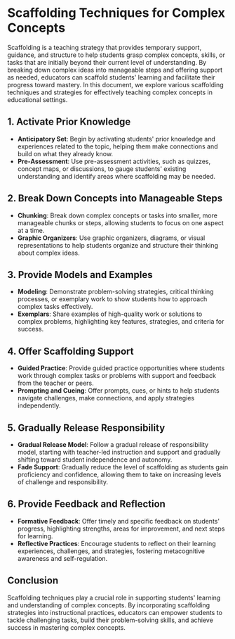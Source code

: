 # Scaffolding Techniques for Complex Concepts

Scaffolding is a teaching strategy that provides temporary support, guidance, and structure to help students grasp complex concepts, skills, or tasks that are initially beyond their current level of understanding. By breaking down complex ideas into manageable steps and offering support as needed, educators can scaffold students' learning and facilitate their progress toward mastery. In this document, we explore various scaffolding techniques and strategies for effectively teaching complex concepts in educational settings.

## 1. Activate Prior Knowledge

- **Anticipatory Set**: Begin by activating students' prior knowledge and experiences related to the topic, helping them make connections and build on what they already know.
- **Pre-Assessment**: Use pre-assessment activities, such as quizzes, concept maps, or discussions, to gauge students' existing understanding and identify areas where scaffolding may be needed.

## 2. Break Down Concepts into Manageable Steps

- **Chunking**: Break down complex concepts or tasks into smaller, more manageable chunks or steps, allowing students to focus on one aspect at a time.
- **Graphic Organizers**: Use graphic organizers, diagrams, or visual representations to help students organize and structure their thinking about complex ideas.

## 3. Provide Models and Examples

- **Modeling**: Demonstrate problem-solving strategies, critical thinking processes, or exemplary work to show students how to approach complex tasks effectively.
- **Exemplars**: Share examples of high-quality work or solutions to complex problems, highlighting key features, strategies, and criteria for success.

## 4. Offer Scaffolding Support

- **Guided Practice**: Provide guided practice opportunities where students work through complex tasks or problems with support and feedback from the teacher or peers.
- **Prompting and Cueing**: Offer prompts, cues, or hints to help students navigate challenges, make connections, and apply strategies independently.

## 5. Gradually Release Responsibility

- **Gradual Release Model**: Follow a gradual release of responsibility model, starting with teacher-led instruction and support and gradually shifting toward student independence and autonomy.
- **Fade Support**: Gradually reduce the level of scaffolding as students gain proficiency and confidence, allowing them to take on increasing levels of challenge and responsibility.

## 6. Provide Feedback and Reflection

- **Formative Feedback**: Offer timely and specific feedback on students' progress, highlighting strengths, areas for improvement, and next steps for learning.
- **Reflective Practices**: Encourage students to reflect on their learning experiences, challenges, and strategies, fostering metacognitive awareness and self-regulation.

## Conclusion

Scaffolding techniques play a crucial role in supporting students' learning and understanding of complex concepts. By incorporating scaffolding strategies into instructional practices, educators can empower students to tackle challenging tasks, build their problem-solving skills, and achieve success in mastering complex concepts.
